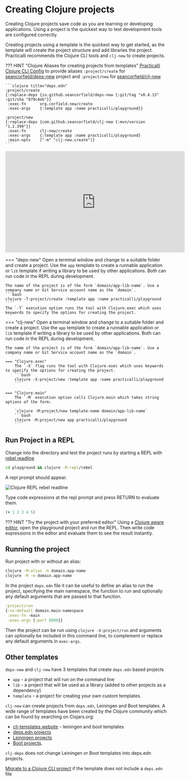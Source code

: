 # Creating Clojure projects

Creating Clojure projects save code as you are learning or developing applications.  Using a project is the quickest way to test development tools are configured correctly.

Creating projects using a template is the quickest way to get started, as the template will create the project structure and add libraries the project.  Practicalli recommends the Clojure CLI tools and `clj-new` to create projects.

??? HINT "Clojure Aliases for creating projects from templates"
    [Practicalli Clojure CLI Config](install/community-tools.html) to provide aliases `:project/create` for [seancorfield/deps-new](https://github.com/seancorfield/deps-new) project and `:project/new` for [seancorfield/clj-new](https://github.com/seancorfield/clj-new)

    ```clojure title="deps.edn"
    :project/create
    {:replace-deps {io.github.seancorfield/deps-new {:git/tag "v0.4.13" :git/sha "879c4eb"}}
     :exec-fn      org.corfield.new/create
     :exec-args    {:template app :name practicalli/playground}}

    :project/new
    {:replace-deps {com.github.seancorfield/clj-new {:mvn/version "1.2.399"}}
     :exec-fn      clj-new/create
     :exec-args    {:template app :name practicalli/playground}
     :main-opts    ["-m" "clj-new.create"]}
    ```

<p style="text-align:center">
<iframe width="560" height="315" src="https://www.youtube.com/embed/7muHVkxzZcE" title="YouTube video player" frameborder="0" allow="accelerometer; autoplay; clipboard-write; encrypted-media; gyroscope; picture-in-picture" allowfullscreen></iframe>
</p>


=== "deps-new"
    Open a terminal window and change to a suitable folder and create a project.  Use the `app` template to create a runnable application or `lib` template if writing a library to be used by other applications.  Both can run code in the REPL during development.

    The name of the project is of the form `domain/app-lib-name`. Use a company name or Git Service account name as the `domain`.
    ```bash
    clojure -T:project/create :template app :name practicalli/playground
    ```
    The `-T` execution option runs the tool with Clojure.exec which uses keywords to specify the options for creating the project. 


=== "clj-new"
    Open a terminal window and change to a suitable folder and create a project.  Use the `app` template to create a runnable application or `lib` template if writing a library to be used by other applications.  Both can run code in the REPL during development.

    The name of the project is of the form `domain/app-lib-name`. Use a company name or Git Service account name as the `domain`.

    === "Clojure.exec"
        The `-X` flag runs the tool with Clojure.exec which uses keywords to specify the options for creating the project.
        ```bash
        clojure -X:project/new :template app :name practicalli/playground
        ```

    === "Clojure.main"
        The `-M` execution option calls Clojure.main which takes string options of the form:
        
        `clojure -M:project/new template-name domain/app-lib-name`
        ```bash
        clojure -M:project/new app practicalli/playground
        ```


## Run Project in a REPL

Change into the directory and test the project runs by starting a REPL with [rebel readline](/repl-driven-development/rebel-readline/)

```bash
cd playground && clojure -M:repl/rebel
```

A repl prompt should appear.

![Clojure REPL rebel readline](/images/clojure-repl-rebel-readline.png)

Type code expressions at the repl prompt and press RETURN to evaluate them.

```clojure
(+ 1 2 3 4 5)
```

??? HINT "Try the project with your preferred editor"
    Using a [Clojure aware editor](/clojure/clojure-editors/editor-user-guides/), open the playground project and run the REPL.  Then write code expressions in the editor and evaluate them to see the result instantly.


## Running the project

Run project with or without an alias:

```bash
clojure -M:alias -m domain.app-name
clojure -M -m domain.app-name
```

In the project `deps.edn` file it can be useful to define an alias to run the project, specifying the main namespace, the function to run and optionally any default arguments that are passed to that function.

```clojure
:project/run
{:ns-default domain.main-namespace
 :exec-fn -main
 :exec-args {:port 8888}}
```
Then the project can be run using `clojure -X:project/run` and arguments can optionally be included in this command line, to complement or replace any default arguments in `exec-args`.


## Other templates

`deps-new` and `clj-new` have 3 templates that create `deps.edn` based projects

* `app` - a project that will run on the command line
* `lib` - a project that will be used as a library (added to other projects as a dependency)
* `template` - a project for creating your own custom templates.

`clj-new` can create projects from `deps.edn`, Leiningen and Boot templates. A wide range of templates have been created by the Clojure community which can be found by searching on Clojars.org:

* [clj-templates website](https://clj-templates.com/) - leiningen and boot templates
* [deps.edn projects](https://clojars.org/search?q=artifact-id:clj-template)
* [Leiningen projects](https://clojars.org/search?q=artifact-id:lein-template)
* [Boot projects](https://clojars.org/search?q=artifact-id:boot-template).

`clj-deps` does not change Leiningen or Boot templates into deps.edn projects.

[Migrate to a Clojure CLI project](migrate-project.md) if the template does not include a `deps.edn` file
